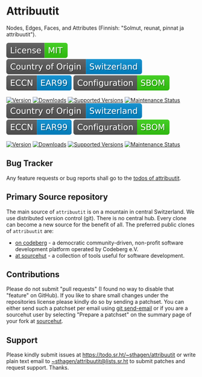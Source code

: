 # Attribuutit

Nodes, Edges, Faces, and Attributes (Finnish: "Solmut, reunat, pinnat ja attribuutit").

[![license](badges/license-spdx-mit.svg)](https://git.sr.ht/~sthagen/attribuutit/tree/default/item/LICENSE)
[![Country of Origin](badges/country-of-origin-name-switzerland-neutral.svg)](https://git.sr.ht/~sthagen/attribuutit/tree/default/item/COUNTRY-OF-ORIGIN)
[![Export Classification Control Number (ECCN)](badges/export-control-classification-number_eccn-ear99-neutral.svg)](https://git.sr.ht/~sthagen/attribuutit/tree/default/item/EXPORT-CONTROL-CLASSIFICATION-NUMBER)
[![Configuration](badges/configuration-sbom.svg)](third-party/index.html)

[![Version](https://img.shields.io/pypi/v/attribuutit.svg?style=flat)](https://pypi.python.org/pypi/attribuutit/)
[![Downloads](https://static.pepy.tech/badge/attribuutit/month)](https://pepy.tech/project/attribuutit)
[![Supported Versions](https://img.shields.io/pypi/pyversions/attribuutit.svg?style=flat)](https://pypi.python.org/pypi/attribuutit/)
[![Maintenance Status](https://img.shields.io/github/commit-activity/y/sthagen/attribuutit.svg?style=flat)](https://git.sr.ht/~sthagen/attribuutit/log)
[![Country of Origin](badges/country-of-origin-name-switzerland-neutral.svg)](https://git.sr.ht/~sthagen/attribuutitNAME/tree/default/item/COUNTRY-OF-ORIGIN)
[![Export Classification Control Number (ECCN)](badges/export-control-classification-number_eccn-ear99-neutral.svg)](https://git.sr.ht/~sthagen/attribuutitNAME/tree/default/item/EXPORT-CONTROL-CLASSIFICATION-NUMBER)
[![Configuration](badges/configuration-sbom.svg)](third-party/index.html)

[![Version](https://img.shields.io/pypi/v/attribuutitNAME.svg?style=flat)](https://pypi.python.org/pypi/attribuutitNAME/)
[![Downloads](https://static.pepy.tech/badge/attribuutitNAME/month)](https://pepy.tech/project/attribuutitNAME)
[![Supported Versions](https://img.shields.io/pypi/pyversions/attribuutitNAME.svg?style=flat)](https://pypi.python.org/pypi/attribuutitNAME/)
[![Maintenance Status](https://img.shields.io/github/commit-activity/y/sthagen/attribuutitNAME.svg?style=flat)](https://git.sr.ht/~sthagen/attribuutitNAME/log)

## Bug Tracker

Any feature requests or bug reports shall go to the [todos of attribuutit](https://todo.sr.ht/~sthagen/attribuutit).

## Primary Source repository

The main source of `attribuutit` is on a mountain in central Switzerland.
We use distributed version control (git).
There is no central hub.
Every clone can become a new source for the benefit of all.
The preferred public clones of `attribuutit` are:

* [on codeberg](https://codeberg.org/sthagen/attribuutit) - a democratic community-driven, non-profit software development platform operated by Codeberg e.V.
* [at sourcehut](https://git.sr.ht/~sthagen/attribuutit) - a collection of tools useful for software development.

## Contributions

Please do not submit "pull requests" (I found no way to disable that "feature" on GitHub).
If you like to share small changes under the repositories license please kindly do so by sending a patchset.
You can either send such a patchset per email using [git send-email](https://git-send-email.io) or 
if you are a sourcehut user by selecting "Prepare a patchset" on the summary page of your fork at [sourcehut](https://git.sr.ht/).

## Support

Please kindly submit issues at <https://todo.sr.ht/~sthagen/attribuutit> or write plain text email to <~sthagen/attribuutit@lists.sr.ht> to submit patches and request support. Thanks.
